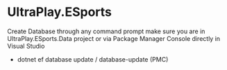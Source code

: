 # UltraPlay.ESports

 Create Database through any command prompt make sure you are in UltraPlay.ESports.Data project or via Package Manager Console directly in Visual Studio
- dotnet ef database update / database-update (PMC)

